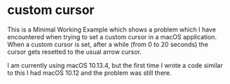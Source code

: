 # custom cursor

This is a Minimal Working Example which shows a problem which I have encountered when trying to set a custom cursor in a macOS application.
When a custom cursor is set, after a while (from 0 to 20 seconds) the cursor gets resetted to the usual arrow cursor.

I am currently using macOS 10.13.4, but the first time I wrote a code similar to this I had macOS 10.12 and the problem was still there.
